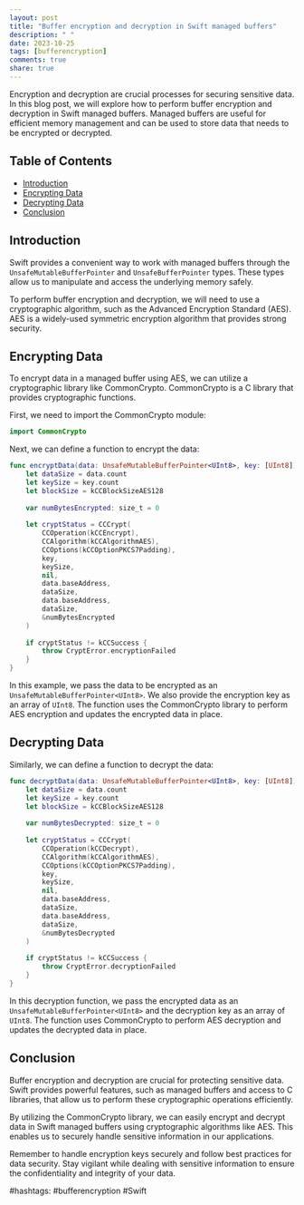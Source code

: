 ```yaml
---
layout: post
title: "Buffer encryption and decryption in Swift managed buffers"
description: " "
date: 2023-10-25
tags: [bufferencryption]
comments: true
share: true
---
```


Encryption and decryption are crucial processes for securing sensitive data. In this blog post, we will explore how to perform buffer encryption and decryption in Swift managed buffers. Managed buffers are useful for efficient memory management and can be used to store data that needs to be encrypted or decrypted.

## Table of Contents
- [Introduction](#introduction)
- [Encrypting Data](#encrypting-data)
- [Decrypting Data](#decrypting-data)
- [Conclusion](#conclusion)

## Introduction

Swift provides a convenient way to work with managed buffers through the `UnsafeMutableBufferPointer` and `UnsafeBufferPointer` types. These types allow us to manipulate and access the underlying memory safely.

To perform buffer encryption and decryption, we will need to use a cryptographic algorithm, such as the Advanced Encryption Standard (AES). AES is a widely-used symmetric encryption algorithm that provides strong security.

## Encrypting Data

To encrypt data in a managed buffer using AES, we can utilize a cryptographic library like CommonCrypto. CommonCrypto is a C library that provides cryptographic functions.

First, we need to import the CommonCrypto module:

```swift
import CommonCrypto
```

Next, we can define a function to encrypt the data:

```swift
func encryptData(data: UnsafeMutableBufferPointer<UInt8>, key: [UInt8]) throws {
    let dataSize = data.count
    let keySize = key.count
    let blockSize = kCCBlockSizeAES128
    
    var numBytesEncrypted: size_t = 0
    
    let cryptStatus = CCCrypt(
        CCOperation(kCCEncrypt),
        CCAlgorithm(kCCAlgorithmAES),
        CCOptions(kCCOptionPKCS7Padding),
        key,
        keySize,
        nil,
        data.baseAddress,
        dataSize,
        data.baseAddress,
        dataSize,
        &numBytesEncrypted
    )
    
    if cryptStatus != kCCSuccess {
        throw CryptError.encryptionFailed
    }
}
```

In this example, we pass the data to be encrypted as an `UnsafeMutableBufferPointer<UInt8>`. We also provide the encryption key as an array of `UInt8`. The function uses the CommonCrypto library to perform AES encryption and updates the encrypted data in place.

## Decrypting Data

Similarly, we can define a function to decrypt the data:

```swift
func decryptData(data: UnsafeMutableBufferPointer<UInt8>, key: [UInt8]) throws {
    let dataSize = data.count
    let keySize = key.count
    let blockSize = kCCBlockSizeAES128
    
    var numBytesDecrypted: size_t = 0
    
    let cryptStatus = CCCrypt(
        CCOperation(kCCDecrypt),
        CCAlgorithm(kCCAlgorithmAES),
        CCOptions(kCCOptionPKCS7Padding),
        key,
        keySize,
        nil,
        data.baseAddress,
        dataSize,
        data.baseAddress,
        dataSize,
        &numBytesDecrypted
    )
    
    if cryptStatus != kCCSuccess {
        throw CryptError.decryptionFailed
    }
}
```

In this decryption function, we pass the encrypted data as an `UnsafeMutableBufferPointer<UInt8>` and the decryption key as an array of `UInt8`. The function uses CommonCrypto to perform AES decryption and updates the decrypted data in place.

## Conclusion

Buffer encryption and decryption are crucial for protecting sensitive data. Swift provides powerful features, such as managed buffers and access to C libraries, that allow us to perform these cryptographic operations efficiently.

By utilizing the CommonCrypto library, we can easily encrypt and decrypt data in Swift managed buffers using cryptographic algorithms like AES. This enables us to securely handle sensitive information in our applications.

Remember to handle encryption keys securely and follow best practices for data security. Stay vigilant while dealing with sensitive information to ensure the confidentiality and integrity of your data.

#hashtags: #bufferencryption #Swift